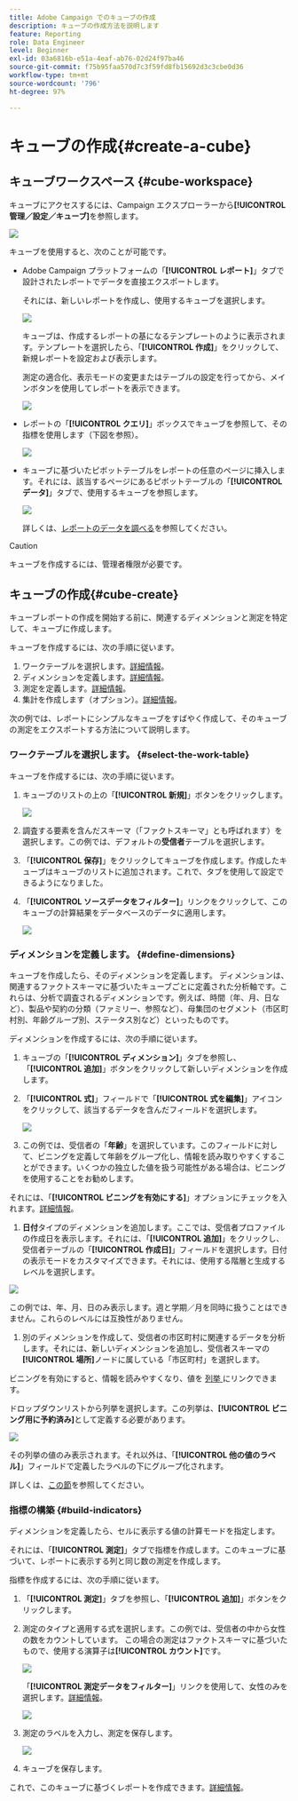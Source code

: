 ```yaml
---
title: Adobe Campaign でのキューブの作成
description: キューブの作成方法を説明します
feature: Reporting
role: Data Engineer
level: Beginner
exl-id: 03a6816b-e51a-4eaf-ab76-02d24f97ba46
source-git-commit: f75b95faa570d7c3f59fd8fb15692d3c3cbe0d36
workflow-type: tm+mt
source-wordcount: '796'
ht-degree: 97%

---
```


# キューブの作成{#create-a-cube}

## キューブワークスペース {#cube-workspace}

キューブにアクセスするには、Campaign エクスプローラーから&#x200B;**[!UICONTROL 管理／設定／キューブ]**&#x200B;を参照します。

![](assets/cube-node.png)

キューブを使用すると、次のことが可能です。

* Adobe Campaign プラットフォームの「**[!UICONTROL レポート]**」タブで設計されたレポートでデータを直接エクスポートします。

  それには、新しいレポートを作成し、使用するキューブを選択します。

  ![](assets/create-new-cube.png)

  キューブは、作成するレポートの基になるテンプレートのように表示されます。テンプレートを選択したら、「**[!UICONTROL 作成]**」をクリックして、新規レポートを設定および表示します。

  測定の適合化、表示モードの変更またはテーブルの設定を行ってから、メインボタンを使用してレポートを表示できます。

  ![](assets/display-cube-table.png)

* レポートの「**[!UICONTROL クエリ]**」ボックスでキューブを参照して、その指標を使用します（下図を参照）。

  ![](assets/cube-report-query.png)

* キューブに基づいたピボットテーブルをレポートの任意のページに挿入します。それには、該当するページにあるピボットテーブルの「**[!UICONTROL データ]**」タブで、使用するキューブを参照します。

  ![](assets/cube-in-a-report.png)

  詳しくは、[レポートのデータを調べる](cube-tables.md#explore-the-data-in-a-report)を参照してください。


>[!CAUTION]
>
>キューブを作成するには、管理者権限が必要です。
>

## キューブの作成{#cube-create}

キューブレポートの作成を開始する前に、関連するディメンションと測定を特定して、キューブに作成します。

キューブを作成するには、次の手順に従います。

1. ワークテーブルを選択します。[詳細情報](#select-the-work-table)。
1. ディメンションを定義します。[詳細情報](#define-dimensions)。
1. 測定を定義します。[詳細情報](#build-indicators)。
1. 集計を作成します（オプション）。[詳細情報](customize-cubes.md#calculate-and-use-aggregates)。

次の例では、レポートにシンプルなキューブをすばやく作成して、そのキューブの測定をエクスポートする方法について説明します。

### ワークテーブルを選択します。 {#select-the-work-table}

キューブを作成するには、次の手順に従います。

1. キューブのリストの上の「**[!UICONTROL 新規]**」ボタンをクリックします。

   ![](assets/create-a-cube.png)

1. 調査する要素を含んだスキーマ（「ファクトスキーマ」とも呼ばれます）を選択します。この例では、デフォルトの&#x200B;**受信者**&#x200B;テーブルを選択します。
1. 「**[!UICONTROL 保存]**」をクリックしてキューブを作成します。作成したキューブはキューブのリストに追加されます。これで、タブを使用して設定できるようになりました。

1. 「**[!UICONTROL ソースデータをフィルター]**」リンクをクリックして、このキューブの計算結果をデータベースのデータに適用します。

   ![](assets/cube-filter-source.png)

### ディメンションを定義します。 {#define-dimensions}

キューブを作成したら、そのディメンションを定義します。 ディメンションは、関連するファクトスキーマに基づいたキューブごとに定義された分析軸です。これらは、分析で調査されるディメンションです。例えば、時間（年、月、日など）、製品や契約の分類（ファミリー、参照など）、母集団のセグメント（市区町村別、年齢グループ別、ステータス別など）といったものです。

ディメンションを作成するには、次の手順に従います。

1. キューブの「**[!UICONTROL ディメンション]**」タブを参照し、「**[!UICONTROL 追加]**」ボタンをクリックして新しいディメンションを作成します。
1. 「**[!UICONTROL 式]**」フィールドで「**[!UICONTROL 式を編集]**」アイコンをクリックして、該当するデータを含んだフィールドを選択します。

   ![](assets/cube-add-dimension.png)

1. この例では、受信者の「**年齢**」を選択しています。このフィールドに対して、ビニングを定義して年齢をグループ化し、情報を読み取りやすくすることができます。いくつかの独立した値を扱う可能性がある場合は、ビニングを使用することをお勧めします。

それには、「**[!UICONTROL ビニングを有効にする]**」オプションにチェックを入れます。[詳細情報](customize-cubes.md#data-binning)。

1. **日付**&#x200B;タイプのディメンションを追加します。ここでは、受信者プロファイルの作成日を表示します。それには、「**[!UICONTROL 追加]**」をクリックし、受信者テーブルの「**[!UICONTROL 作成日]**」フィールドを選択します。日付の表示モードをカスタマイズできます。それには、使用する階層と生成するレベルを選択します。

![](assets/cube-date-dimension.png)

この例では、年、月、日のみ表示します。週と学期／月を同時に扱うことはできません。これらのレベルには互換性がありません。

1. 別のディメンションを作成して、受信者の市区町村に関連するデータを分析します。それには、新しいディメンションを追加し、受信者スキーマの&#x200B;**[!UICONTROL 場所]**&#x200B;ノードに属している「市区町村」を選択します。

ビニングを有効にすると、情報を読みやすくなり、値を [ 列挙 ](../config/enumerations.md) にリンクできます。

ドロップダウンリストから列挙を選択します。この列挙は、**[!UICONTROL ビニング用に予約済み]**&#x200B;として定義する必要があります。

![](assets/cube-dimension-with-enum.png)

その列挙の値のみ表示されます。それ以外は、「**[!UICONTROL 他の値のラベル]**」フィールドで定義したラベルの下にグループ化されます。

詳しくは、[この節](customize-cubes.md#dynamically-manage-bins)を参照してください。

### 指標の構築 {#build-indicators}

ディメンションを定義したら、セルに表示する値の計算モードを指定します。

それには、「**[!UICONTROL 測定]**」タブで指標を作成します。このキューブに基づいて、レポートに表示する列と同じ数の測定を作成します。

指標を作成するには、次の手順に従います。

1. 「**[!UICONTROL 測定]**」タブを参照し、「**[!UICONTROL 追加]**」ボタンをクリックします。
1. 測定のタイプと適用する式を選択します。この例では、受信者の中から女性の数をカウントしています。 この場合の測定はファクトスキーマに基づいたもので、使用する演算子は&#x200B;**[!UICONTROL カウント]**&#x200B;です。

   ![](assets/cube-new-measure.png)

   「**[!UICONTROL 測定データをフィルター]**」リンクを使用して、女性のみを選択します。[詳細情報](customize-cubes.md#define-measures)。

   ![](assets/cube-filter-measure-data.png)

1. 測定のラベルを入力し、測定を保存します。

   ![](assets/cube-save-measure.png)

1. キューブを保存します。


これで、このキューブに基づくレポートを作成できます。[詳細情報](cube-tables.md)。
